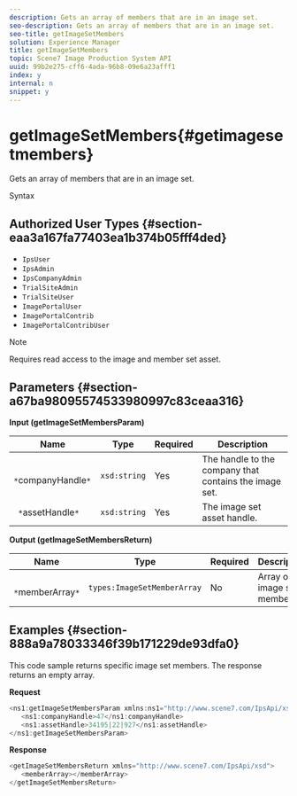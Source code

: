 ```yaml
---
description: Gets an array of members that are in an image set.
seo-description: Gets an array of members that are in an image set.
seo-title: getImageSetMembers
solution: Experience Manager
title: getImageSetMembers
topic: Scene7 Image Production System API
uuid: 99b2e275-cff6-4ada-96b8-09e6a23afff1
index: y
internal: n
snippet: y
---
```


# getImageSetMembers{#getimagesetmembers}

Gets an array of members that are in an image set.

 Syntax 

## Authorized User Types {#section-eaa3a167fa77403ea1b374b05fff4ded}

* `IpsUser` 
* `IpsAdmin` 
* `IpsCompanyAdmin` 
* `TrialSiteAdmin` 
* `TrialSiteUser` 
* `ImagePortalUser` 
* `ImagePortalContrib` 
* `ImagePortalContribUser`

>[!NOTE]
>
>Requires read access to the image and member set asset.

## Parameters {#section-a67ba98095574533980997c83ceaa316}

**Input (getImageSetMembersParam)** 

|  Name  | Type  | Required  | Description  |
|---|---|---|---|
|  ` *`companyHandle`*`  | `xsd:string`  | Yes  | The handle to the company that contains the image set.  |
|  ` *`assetHandle`*`  | `xsd:string`  | Yes  | The image set asset handle.  |

**Output (getImageSetMembersReturn)** 

|  Name  | Type  | Required  | Description  |
|---|---|---|---|
|  ` *`memberArray`*`  | `types:ImageSetMemberArray`  | No  | Array of image set members.  |

## Examples {#section-888a9a78033346f39b171229de93dfa0}

This code sample returns specific image set members. The response returns an empty array.

**Request** 

```java
<ns1:getImageSetMembersParam xmlns:ns1="http://www.scene7.com/IpsApi/xsd">
   <ns1:companyHandle>47</ns1:companyHandle>
   <ns1:assetHandle>34195|22|927</ns1:assetHandle>
</ns1:getImageSetMembersParam>
```

**Response** 

```java
<getImageSetMembersReturn xmlns="http://www.scene7.com/IpsApi/xsd">
   <memberArray></memberArray>
</getImageSetMembersReturn>
```

